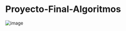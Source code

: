 # Proyecto-Final-Algoritmos
![image](https://github.com/mafer204422/Proyecto-Final-Algoritmos/assets/148838821/77bcb229-795f-4068-b203-6d56f498437a)
